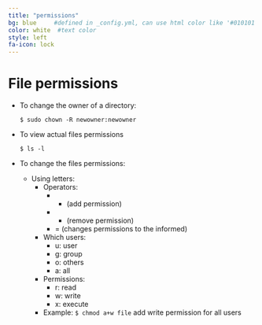 ```yaml
---
title: "permissions"
bg: blue     #defined in _config.yml, can use html color like '#010101'
color: white  #text color
style: left
fa-icon: lock
---
```


# File permissions

- To change the owner of a directory:
  
  `$ sudo chown -R newowner:newowner`

- To view actual files permissions

  `$ ls -l`


- To change the files permissions:
  - Using letters: 
    - Operators:
      - + (add permission)
      - - (remove permission)
      - = (changes permissions to the informed)
    - Which users:
      - u: user
      - g: group
      - o: others
      - a: all
    - Permissions: 
      - r: read
      - w: write
      - x: execute
    - Example: `$ chmod a+w file` add write permission for all users
